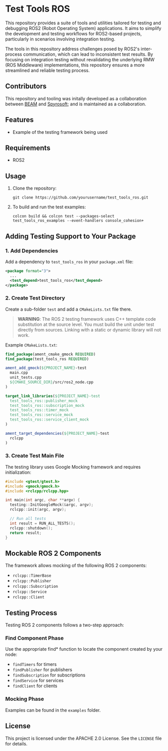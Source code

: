 # Test Tools ROS

This repository provides a suite of tools and utilities tailored for testing and debugging ROS2 (Robot Operating System) applications. It aims to simplify the development and testing workflows for ROS2-based projects, particularly in scenarios involving integration testing. 

The tools in this repository address challenges posed by ROS2's inter-process communication, which can lead to inconsistent test results. By focusing on integration testing without revalidating the underlying RMW (ROS Middleware) implementations, this repository ensures a more streamlined and reliable testing process.

## Contributors
This repository and tooling was initally developed as a collaboration between [BEAM](https://beam.global/) and [Spyrosoft](https://spyro-soft.com/); and is maintained as a collaboration.

## Features

- Example of the testing framework being used

## Requirements

- ROS2

## Usage

1. Clone the repository:
    ```
    git clone https://github.com/yourusername/test_tools_ros.git
    ```
2. To build and run the test examples:
    ```
    colcon build && colcon test --packages-select test_tools_ros_examples --event-handlers console_cohesion+
    ```

## Adding Testing Support to Your Package

### 1. Add Dependencies

Add a dependency to `test_tools_ros` in your `package.xml` file:

```xml
<package format="3">
  ...
  <test_depend>test_tools_ros</test_depend>
</package>
```

### 2. Create Test Directory

Create a sub-folder `test` and add a `CMakeLists.txt` file there.

> **WARNING**: The ROS 2 testing framework uses C++ template code substitution at the source level. You must build the unit under test directly from sources. Linking with a static or dynamic library will not work.

Example `CMakeLists.txt`:

```cmake
find_package(ament_cmake_gmock REQUIRED)
find_package(test_tools_ros REQUIRED)

ament_add_gmock(${PROJECT_NAME}-test
  main.cpp
  unit_tests.cpp
  ${CMAKE_SOURCE_DIR}/src/ros2_node.cpp
)

target_link_libraries(${PROJECT_NAME}-test
  test_tools_ros::publisher_mock
  test_tools_ros::subscription_mock
  test_tools_ros::timer_mock
  test_tools_ros::service_mock
  test_tools_ros::service_client_mock
)

ament_target_dependencies(${PROJECT_NAME}-test
  rclcpp
)
```

### 3. Create Test Main File

The testing library uses Google Mocking framework and requires initialization:

```cpp
#include <gtest/gtest.h>
#include <gmock/gmock.h>
#include <rclcpp/rclcpp.hpp>

int main(int argc, char **argv) {
  testing::InitGoogleMock(&argc, argv);
  rclcpp::init(argc, argv);

  // Run all tests
  int result = RUN_ALL_TESTS();
  rclcpp::shutdown();
  return result;
}
```

## Mockable ROS 2 Components

The framework allows mocking of the following ROS 2 components:

- `rclcpp::TimerBase`
- `rclcpp::Publisher`
- `rclcpp::Subscription`
- `rclcpp::Service`
- `rclcpp::Client`

## Testing Process

Testing ROS 2 components follows a two-step approach:

### Find Component Phase

Use the appropriate find* function to locate the component created by your node:

- `findTimers` for timers
- `findPublisher` for publishers
- `findSubscription` for subscriptions
- `findService` for services
- `findClient` for clients

### Mocking Phase

Examples can be found in the `examples` folder.


## License

This project is licensed under the APACHE 2.0 License. See the `LICENSE` file for details.

